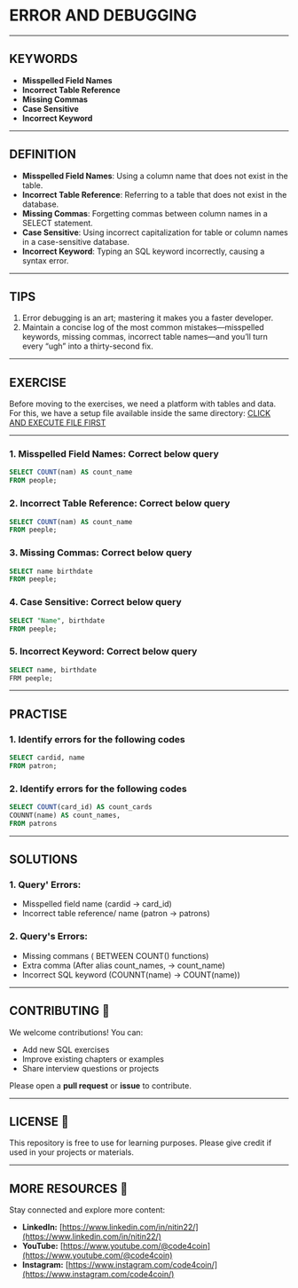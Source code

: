# ERROR AND DEBUGGING
---
## KEYWORDS
- **Misspelled Field Names**
- **Incorrect Table Reference**
- **Missing Commas**
- **Case Sensitive**
- **Incorrect Keyword**
---
## DEFINITION
- **Misspelled Field Names**: Using a column name that does not exist in the table.  
- **Incorrect Table Reference**: Referring to a table that does not exist in the database.  
- **Missing Commas**: Forgetting commas between column names in a SELECT statement.  
- **Case Sensitive**: Using incorrect capitalization for table or column names in a case-sensitive database.  
- **Incorrect Keyword**: Typing an SQL keyword incorrectly, causing a syntax error.

---
## TIPS
1. Error debugging is an art; mastering it makes you a faster developer.
2. Maintain a concise log of the most common mistakes—misspelled keywords, missing commas, incorrect table names—and you’ll turn every “ugh” into a thirty-second fix.
---
## EXERCISE
Before moving to the exercises, we need a platform with tables and data.  
For this, we have a setup file available inside the same directory: [CLICK AND EXECUTE FILE FIRST](https://github.com/code4coin/001-SQL-Structured-Query-Language-/blob/main/001%20SQL%20FOR%20DATA%20ENGINEERS/002%20SAMPLE%20DATA/002%20PATRONS%20DATA.md)

---
### 1. **Misspelled Field Names**: Correct below query
```sql
SELECT COUNT(nam) AS count_name
FROM people;
```
### 2. **Incorrect Table Reference**: Correct below query
```sql
SELECT COUNT(nam) AS count_name
FROM peeple;
```
### 3. **Missing Commas**: Correct below query
```sql
SELECT name birthdate
FROM peeple;
```
### 4. **Case Sensitive**: Correct below query
```sql
SELECT "Name", birthdate
FROM peeple;
```
### 5. **Incorrect Keyword**: Correct below query
```sql
SELECT name, birthdate
FRM peeple;
```
---
## PRACTISE
### 1. Identify errors for the following codes
```sql
SELECT cardid, name
FROM patron;
```
### 2. Identify errors for the following codes
```sql
SELECT COUNT(card_id) AS count_cards
COUNNT(name) AS count_names,
FROM patrons
```
---
## SOLUTIONS
### 1. Query' Errors: 
- Misspelled field name (cardid -> card_id)
- Incorrect table reference/ name (patron -> patrons)
### 2. Query's Errors:
- Missing commans ( BETWEEN COUNT() functions)
- Extra comma (After alias count_names, -> count_name)
- Incorrect SQL keyword (COUNNT(name) -> COUNT(name))
---
## **CONTRIBUTING** 🤝

We welcome contributions! You can:

- Add new SQL exercises
- Improve existing chapters or examples
- Share interview questions or projects

Please open a **pull request** or **issue** to contribute.

---
## **LICENSE** 📄

This repository is free to use for learning purposes. Please give credit if used in your projects or materials.

---
## **MORE RESOURCES** 🔗

Stay connected and explore more content:

- **LinkedIn:** [https://www.linkedin.com/in/nitin22/](https://www.linkedin.com/in/nitin22/)
- **YouTube:** [https://www.youtube.com/@code4coin](https://www.youtube.com/@code4coin)
- **Instagram:** [https://www.instagram.com/code4coin/](https://www.instagram.com/code4coin/)
